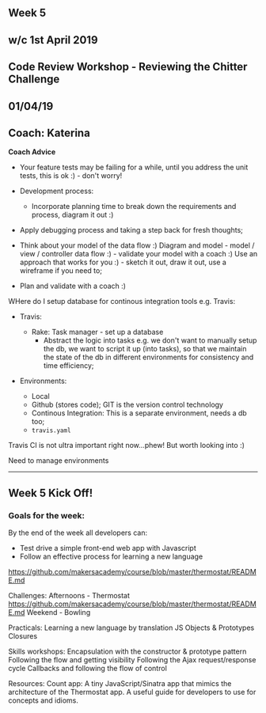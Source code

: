 ## Week 5
## w/c 1st April 2019


## Code Review Workshop - Reviewing the Chitter Challenge
## 01/04/19
## Coach: Katerina

**Coach Advice**

- Your feature tests may be failing for a while, until you address the unit tests, this is ok :) - don't worry!
- Development process:
  - Incorporate planning time to break down the requirements and process, diagram it out :)
- Apply debugging process and taking a step back for fresh thoughts;
- Think about your model of the data flow :)
  Diagram and model - model / view / controller data flow :) - validate your model with a coach :)
  Use an approach that works for you :) - sketch it out, draw it out, use a wireframe if you need to;

- Plan and validate with a coach :)

WHere do I setup database for continous integration tools e.g. Travis:

- Travis:
  - Rake:
    Task manager - set up a database
      - Abstract the logic into tasks e.g. we don't want to manually setup the db, we want to script it up (into tasks), so that we maintain the state of the db in different environments for consistency and time efficiency;

- Environments:
  - Local
  - Github (stores code); GIT is the version control technology
  - Continous Integration: This is a separate environment, needs a db too;
  - `travis.yaml`

Travis CI is not ultra important right now...phew! But worth looking into :)
  
  Need to manage environments

----

## Week 5 Kick Off!

### Goals for the week:

By the end of the week all developers can:

- Test drive a simple front-end web app with Javascript
- Follow an effective process for learning a new language

https://github.com/makersacademy/course/blob/master/thermostat/README.md


Challenges:
Afternoons - Thermostat
https://github.com/makersacademy/course/blob/master/thermostat/README.md
Weekend - Bowling

Practicals:
Learning a new language by translation
JS Objects & Prototypes
Closures

Skills workshops:
Encapsulation with the constructor & prototype pattern
Following the flow and getting visibility
Following the Ajax request/response cycle
Callbacks and following the flow of control

Resources:
Count app: A tiny JavaScript/Sinatra app that mimics the architecture of the Thermostat app. A useful guide for developers to use for concepts and idioms.

